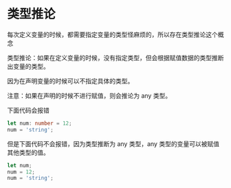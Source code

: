 # 类型推论

每次定义变量的时候，都需要指定变量的类型怪麻烦的，所以存在类型推论这个概念

类型推论：如果在定义变量的时候，没有指定类型，但会根据赋值数据的类型推断出变量的类型。

因为在声明变量的时候可以不指定具体的类型。

注意：如果在声明的时候不进行赋值，则会推论为 any 类型。

下面代码会报错

```ts
let num: number = 12;
num = 'string';
```

但是下面代码不会报错，因为类型推断为 any 类型，any 类型的变量可以被赋值其他类型的值。

```ts
let num;
num = 12;
num = 'string';
```
